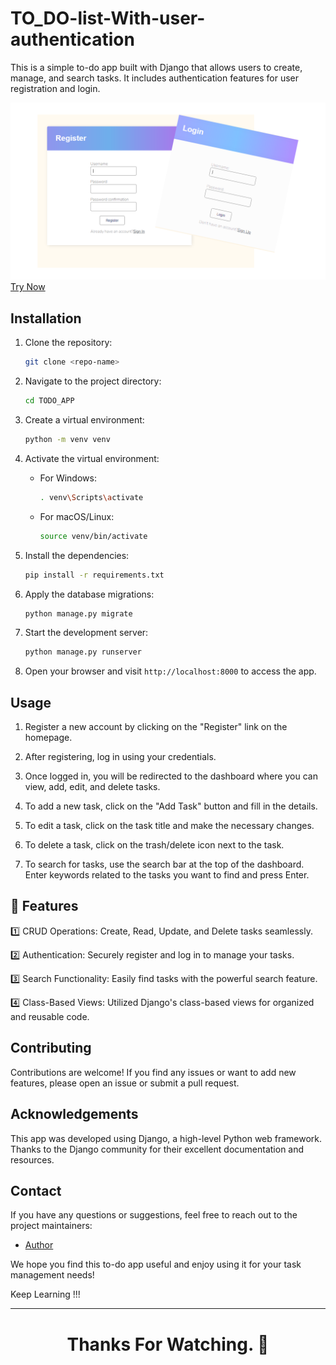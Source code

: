 # TO_DO-list-With-user-authentication

This is a simple to-do app built with Django that allows users to create, manage, and search tasks. It includes authentication features for user registration and login.

<a href="http://prathmeshjagtap.pythonanywhere.com/login/?next=/" target="_blank"><img src="img.png" alt="TODO_APP">Try Now</a>

## Installation

1. Clone the repository:

   ```bash
   git clone <repo-name>
   ```

2. Navigate to the project directory:

   ```bash
   cd TODO_APP
   ```

3. Create a virtual environment:

   ```bash
   python -m venv venv
   ```

4. Activate the virtual environment:

   - For Windows:

     ```bash
     . venv\Scripts\activate
     ```

   - For macOS/Linux:

     ```bash
     source venv/bin/activate
     ```

5. Install the dependencies:

   ```bash
   pip install -r requirements.txt
   ```

6. Apply the database migrations:

   ```bash
   python manage.py migrate
   ```

7. Start the development server:

   ```bash
   python manage.py runserver
   ```

8. Open your browser and visit `http://localhost:8000` to access the app.

## Usage

1. Register a new account by clicking on the "Register" link on the homepage.

2. After registering, log in using your credentials.

3. Once logged in, you will be redirected to the dashboard where you can view, add, edit, and delete tasks.

4. To add a new task, click on the "Add Task" button and fill in the details.

5. To edit a task, click on the task title and make the necessary changes.

6. To delete a task, click on the trash/delete icon next to the task.

7. To search for tasks, use the search bar at the top of the dashboard. Enter keywords related to the tasks you want to find and press Enter.

## 📌 Features

1️⃣ CRUD Operations: Create, Read, Update, and Delete tasks seamlessly.

2️⃣ Authentication: Securely register and log in to manage your tasks.

3️⃣ Search Functionality: Easily find tasks with the powerful search feature.

4️⃣ Class-Based Views: Utilized Django's class-based views for organized and reusable code.

## Contributing

Contributions are welcome! If you find any issues or want to add new features, please open an issue or submit a pull request.

## Acknowledgements

This app was developed using Django, a high-level Python web framework. Thanks to the Django community for their excellent documentation and resources.

## Contact

If you have any questions or suggestions, feel free to reach out to the project maintainers:

- [Author](https://github.com/prathmesh-jagtap)

We hope you find this to-do app useful and enjoy using it for your task management needs!

Keep Learning !!!
<hr>
<h1 align="center">Thanks For Watching. 👏</h1>
